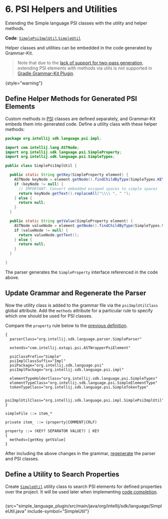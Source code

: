 <!-- Copyright 2000-2024 JetBrains s.r.o. and contributors. Use of this source code is governed by the Apache 2.0 license. -->

# 6. PSI Helpers and Utilities

<link-summary>Extending the Simple language PSI classes with the utility and helper methods.</link-summary>

<tldr>

**Code**: [`SimplePsiImplUtil`](%gh-sdk-samples-master%/simple_language_plugin/src/main/java/org/intellij/sdk/language/psi/impl/SimplePsiImplUtil.java),[`SimpleUtil`](%gh-sdk-samples-master%/simple_language_plugin/src/main/java/org/intellij/sdk/language/SimpleUtil.java)

</tldr>

<include from="language_and_filetype.md" element-id="custom_language_tutorial_header"></include>

Helper classes and utilities can be embedded in the code generated by Grammar-Kit.

> Note that due to the [lack of support for two-pass generation](https://github.com/JetBrains/gradle-grammar-kit-plugin/issues/3), extending PSI elements with methods via utils is not supported in [Gradle Grammar-Kit Plugin](tools_gradle_grammar_kit_plugin.md).
>
{style="warning"}

## Define Helper Methods for Generated PSI Elements

Custom methods in [PSI](psi.md) classes are defined separately, and Grammar-Kit embeds them into generated code.
Define a utility class with these helper methods:

```java
package org.intellij.sdk.language.psi.impl;

import com.intellij.lang.ASTNode;
import org.intellij.sdk.language.psi.SimpleProperty;
import org.intellij.sdk.language.psi.SimpleTypes;

public class SimplePsiImplUtil {

  public static String getKey(SimpleProperty element) {
    ASTNode keyNode = element.getNode().findChildByType(SimpleTypes.KEY);
    if (keyNode != null) {
      // IMPORTANT: Convert embedded escaped spaces to simple spaces
      return keyNode.getText().replaceAll("\\\\ ", " ");
    } else {
      return null;
    }
  }

  public static String getValue(SimpleProperty element) {
    ASTNode valueNode = element.getNode().findChildByType(SimpleTypes.VALUE);
    if (valueNode != null) {
      return valueNode.getText();
    } else {
      return null;
    }
  }

}
```

The parser generates the `SimpleProperty` interface referenced in the code above.

## Update Grammar and Regenerate the Parser

Now the utility class is added to the grammar file via the `psiImplUtilClass` global attribute.
Add the `methods` attribute for a particular rule to specify which one should be used for PSI classes.

Compare the `property` rule below to the [previous definition](grammar_and_parser.md#define-the-grammar).

```bnf
{
  parserClass="org.intellij.sdk.language.parser.SimpleParser"

  extends="com.intellij.extapi.psi.ASTWrapperPsiElement"

  psiClassPrefix="Simple"
  psiImplClassSuffix="Impl"
  psiPackage="org.intellij.sdk.language.psi"
  psiImplPackage="org.intellij.sdk.language.psi.impl"

  elementTypeHolderClass="org.intellij.sdk.language.psi.SimpleTypes"
  elementTypeClass="org.intellij.sdk.language.psi.SimpleElementType"
  tokenTypeClass="org.intellij.sdk.language.psi.SimpleTokenType"

  psiImplUtilClass="org.intellij.sdk.language.psi.impl.SimplePsiImplUtil"
}

simpleFile ::= item_*

private item_ ::= (property|COMMENT|CRLF)

property ::= (KEY? SEPARATOR VALUE?) | KEY
{
  methods=[getKey getValue]
}
```

After including the above changes in the grammar, [regenerate](grammar_and_parser.md#generate-a-parser) the parser and PSI classes.

## Define a Utility to Search Properties

Create [`SimpleUtil`](%gh-sdk-samples-master%/simple_language_plugin/src/main/java/org/intellij/sdk/language/SimpleUtil.java) utility class to search PSI elements for defined properties over the project.
It will be used later when implementing [code completion](completion_contributor.md).

```java
```
{src="simple_language_plugin/src/main/java/org/intellij/sdk/language/SimpleUtil.java" include-symbol="SimpleUtil"}
